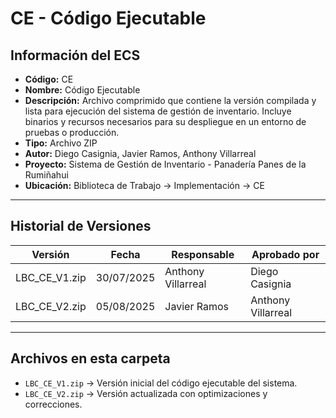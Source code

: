 # CE - Código Ejecutable

## Información del ECS
- **Código:** CE  
- **Nombre:** Código Ejecutable  
- **Descripción:** Archivo comprimido que contiene la versión compilada y lista para ejecución del sistema de gestión de inventario. Incluye binarios y recursos necesarios para su despliegue en un entorno de pruebas o producción.  
- **Tipo:** Archivo ZIP  
- **Autor:** Diego Casignia, Javier Ramos, Anthony Villarreal  
- **Proyecto:** Sistema de Gestión de Inventario - Panadería Panes de la Rumiñahui  
- **Ubicación:** Biblioteca de Trabajo → Implementación → CE  

---

## Historial de Versiones

| Versión           | Fecha       | Responsable       | Aprobado por      |
|-------------------|------------|-------------------|-------------------|
| LBC_CE_V1.zip     | 30/07/2025 | Anthony Villarreal | Diego Casignia    |
| LBC_CE_V2.zip     | 05/08/2025 | Javier Ramos      | Anthony Villarreal |

---

## Archivos en esta carpeta
- `LBC_CE_V1.zip` → Versión inicial del código ejecutable del sistema.  
- `LBC_CE_V2.zip` → Versión actualizada con optimizaciones y correcciones.  
